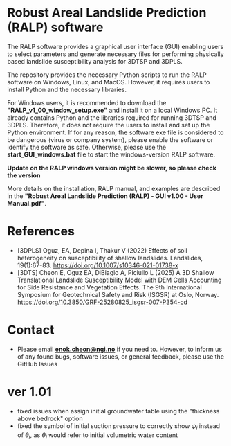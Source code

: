 # Robust Areal Landslide Prediction (RALP) software 

The RALP software provides a graphical user interface (GUI) enabling users to select parameters and generate necessary files 
for performing physically based landslide susceptibility analysis for 3DTSP and 3DPLS.

The repository provides the necessary Python scripts to run the RALP software on Windows, Linux, and MacOS. 
However, it requires users to install Python and the necessary libraries.

For Windows users, it is recommended to download the **"RALP_v1_00_window_setup.exe"** and install it on a local Windows PC. 
It already contains Python and the libraries required for running 3DTSP and 3DPLS. 
Therefore, it does not require the users to install and set up the Python environment.
If for any reason, the software exe file is considered to be dangerous (virus or company system),
please enable the software or identify the software as safe.
Otherwise, please use the **start_GUI_windows.bat** file to start the windows-version RALP software.

**Update on the RALP windows version might be slower, so please check the version**

More details on the installation, RALP manual, and examples are described in the **"Robust Areal Landslide Prediction (RALP) - GUI v1.00 - User Manual.pdf"**.

# References
- [3DPLS]	Oguz, EA, Depina I, Thakur V (2022) Effects of soil heterogeneity on susceptibility of shallow landslides. Landslides, 19(1):67-83. https://doi.org/10.1007/s10346-021-01738-x
- [3DTS] Cheon E, Oguz EA, DiBiagio A, Piciullo L (2025) A 3D Shallow Translational Landslide Susceptibility Model with DEM Cells Accounting for Side Resistance and Vegetation Effects. The 9th International Symposium for Geotechnical Safety and Risk (ISGSR) at Oslo, Norway. https://doi.org/10.3850/GRF-25280825_isgsr-007-P354-cd

# Contact
- Please email **enok.cheon@ngi.no** if you need to. However, to inform us of any found bugs, software issues, or general feedback, please use the GitHub Issues

# ver 1.01
- fixed issues when assign initial groundwater table using the "thickness above bedrock" option
- fixed the symbol of initial suction pressure to correctly show $\psi_i$ instead of $\theta_i$, as $\theta_i$ would refer to initial volumetric water content
